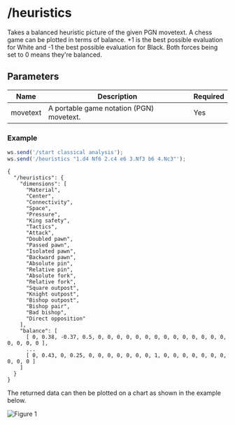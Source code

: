 # /heuristics

Takes a balanced heuristic picture of the given PGN movetext. A chess game can be plotted in terms of balance. +1 is the best possible evaluation for White and -1 the best possible evaluation for Black. Both forces being set to 0 means they're balanced.

## Parameters

| Name | Description | Required |
| ---- | ----------- | -------- |
| movetext | A portable game notation (PGN) movetext. | Yes |

### Example

```js
ws.send('/start classical analysis');
ws.send('/heuristics "1.d4 Nf6 2.c4 e6 3.Nf3 b6 4.Nc3"');
```

```text
{
  "/heuristics": {
    "dimensions": [
      "Material",
      "Center",
      "Connectivity",
      "Space",
      "Pressure",
      "King safety",
      "Tactics",
      "Attack",
      "Doubled pawn",
      "Passed pawn",
      "Isolated pawn",
      "Backward pawn",
      "Absolute pin",
      "Relative pin",
      "Absolute fork",
      "Relative fork",
      "Square outpost",
      "Knight outpost",
      "Bishop outpost",
      "Bishop pair",
      "Bad bishop",
      "Direct opposition"
    ],
    "balance": [
      [ 0, 0.38, -0.37, 0.5, 0, 0, 0, 0, 0, 0, 0, 0, 0, 0, 0, 0, 0, 0, 0, 0, 0, 0 ],
      ...
      [ 0, 0.43, 0, 0.25, 0, 0, 0, 0, 0, 0, 0, 1, 0, 0, 0, 0, 0, 0, 0, 0, 0, 0 ]
    ]
  }
}
```

The returned data can then be plotted on a chart as shown in the example below.

![Figure 1](https://raw.githubusercontent.com/chesslablab/chess-server/master/docs/heuristics_01.png)
